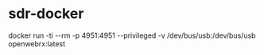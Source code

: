 # sdr-docker


docker run -ti --rm -p 4951:4951 --privileged -v /dev/bus/usb:/dev/bus/usb openwebrx:latest